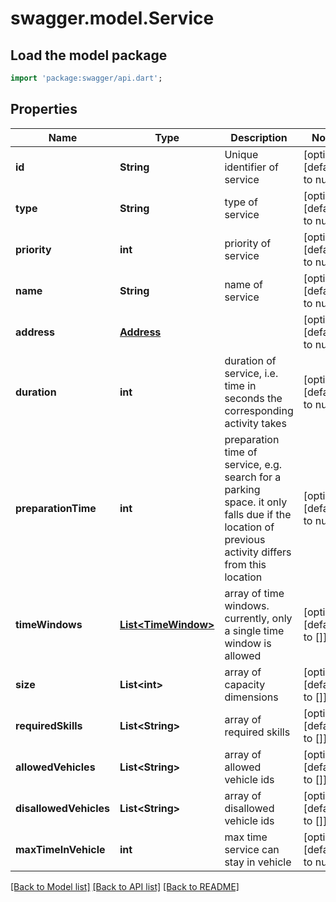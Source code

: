 # swagger.model.Service

## Load the model package
```dart
import 'package:swagger/api.dart';
```

## Properties
Name | Type | Description | Notes
------------ | ------------- | ------------- | -------------
**id** | **String** | Unique identifier of service | [optional] [default to null]
**type** | **String** | type of service | [optional] [default to null]
**priority** | **int** | priority of service | [optional] [default to null]
**name** | **String** | name of service | [optional] [default to null]
**address** | [**Address**](Address.md) |  | [optional] [default to null]
**duration** | **int** | duration of service, i.e. time in seconds the corresponding activity takes | [optional] [default to null]
**preparationTime** | **int** | preparation time of service, e.g. search for a parking space. it only falls due if the location of previous activity differs from this location | [optional] [default to null]
**timeWindows** | [**List&lt;TimeWindow&gt;**](TimeWindow.md) | array of time windows. currently, only a single time window is allowed | [optional] [default to []]
**size** | **List&lt;int&gt;** | array of capacity dimensions | [optional] [default to []]
**requiredSkills** | **List&lt;String&gt;** | array of required skills | [optional] [default to []]
**allowedVehicles** | **List&lt;String&gt;** | array of allowed vehicle ids | [optional] [default to []]
**disallowedVehicles** | **List&lt;String&gt;** | array of disallowed vehicle ids | [optional] [default to []]
**maxTimeInVehicle** | **int** | max time service can stay in vehicle | [optional] [default to null]

[[Back to Model list]](../README.md#documentation-for-models) [[Back to API list]](../README.md#documentation-for-api-endpoints) [[Back to README]](../README.md)


